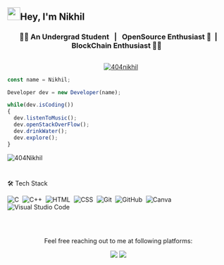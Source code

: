 ## <img src="https://github.com/TheDudeThatCode/TheDudeThatCode/blob/master/Assets/Hi.gif" width="29">Hey, I'm Nikhil

### <p align="center"> &nbsp; 👨‍🎓 An Undergrad Student &nbsp; | &nbsp; OpenSource Enthusiast 💚&nbsp; | &nbsp; BlockChain Enthusiast 👨‍💻 &nbsp;  </p>

##

<p align="center"> &nbsp; &nbsp;<a href="https://twitter.com/404nikhil" target="blank"><img src="https://img.shields.io/twitter/follow/404nikhil?logo=twitter&style=for-the-badge" alt="404nikhil" /></a></p>

```js
const name = Nikhil;

Developer dev = new Developer(name);

while(dev.isCoding())
{
  dev.listenToMusic();
  dev.openStackOverFlow();
  dev.drinkWater();
  dev.explore();
}
```
<p align="left"> <img src="https://komarev.com/ghpvc/?username=404Nikhil&label=Profile%20views&color=129e00&style=plastic" alt="404Nikhil" /> </p>

###
<br/>
 🛠 Tech Stack 

<br/>

![C](https://img.shields.io/badge/-C-05122A?style=flat&logo=C&logoColor=A8B9CC)&nbsp;
![C++](https://img.shields.io/badge/-C++-05122A?style=flat&logo=C%2B%2B&logoColor=00599C)&nbsp;
![HTML](https://img.shields.io/badge/-HTML-05122A?style=flat&logo=HTML5)&nbsp;
![CSS](https://img.shields.io/badge/-CSS-05122A?style=flat&logo=CSS3&logoColor=1572B6)&nbsp;
![Git](https://img.shields.io/badge/-Git-05122A?style=flat&logo=git)&nbsp;
![GitHub](https://img.shields.io/badge/-GitHub-05122A?style=flat&logo=github)&nbsp;
![Canva](https://img.shields.io/badge/-Canva-05122A?style=flat&logo=canva)&nbsp;
![Visual Studio Code](https://img.shields.io/badge/-Visual%20Studio%20Code-05122A?style=flat&logo=visual-studio-code&logoColor=007ACC)&nbsp;
##
<br/>
<p align="center">Feel free reaching out to me at following platforms:</p>

<p align="center"> 
  <a href="https://twitter.com/404Nikhil"><img src="https://img.shields.io/badge/Twitter-1DA1F2?style=for-the-badge&logo=twitter&logoColor=white"></a>
  <a href="nicksd111@gmail.com"><img src="https://img.shields.io/badge/mail-EA4335?style=for-the-badge&logo=gmail&logoColor=white"></a>
</p>

